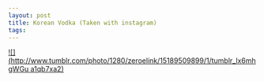 ```yaml
--- 
layout: post
title: Korean Vodka (Taken with instagram)
tags: 
---
```

[![](http://www.tumblr.com/photo/1280/zeroelink/15189509899/1/tumblr_lx6mhgWGu
a1qb7xa2)](http://instagr.am/p/d4zvU/)

